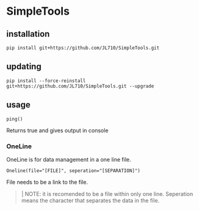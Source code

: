 # SimpleTools

## installation
```
pip install git+https://github.com/JL710/SimpleTools.git
```
## updating
```
pip install --force-reinstall git+https://github.com/JL710/SimpleTools.git --upgrade
```
## usage
```
ping()
```
Returns true and gives output in console

### OneLine
OneLine is for data management in a one line file.
```
Oneline(file="[FILE]", seperation="[SEPARATION]")
```
File needs to be a link to the file.
>| NOTE: it is recomended to be a file within only one line.
Seperation means the character that separates the data in the file.